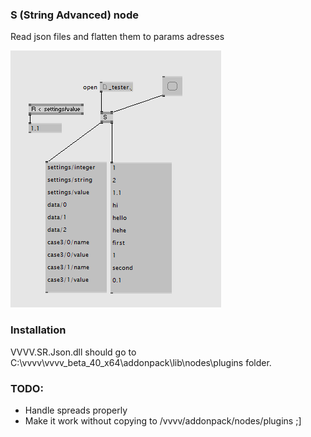 ### S (String Advanced) node
Read json files and flatten them to params adresses

![img](https://github.com/antokhio/VVVV.SR.Json/blob/main/image.png?raw=true)

### Installation
VVVV.SR.Json.dll should go to C:\vvvv\vvvv_beta_40_x64\addonpack\lib\nodes\plugins folder.

### TODO:
* Handle spreads properly
* Make it work without copying to /vvvv/addonpack/nodes/plugins ;]